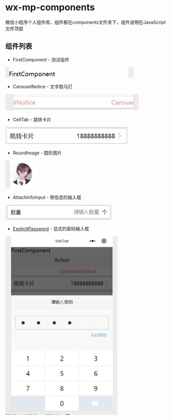 # wx-mp-components
微信小程序个人组件库，组件都在components文件夹下，组件说明在JavaScript文件顶部

## 组件列表
* FirstComponent - 测试组件

![测试组件](https://raw.githubusercontent.com/a526800921/wx-mp-components/master/github_image/FirstComponent.jpg)
* CarouselNotice - 文字跑马灯

![文字跑马灯](https://raw.githubusercontent.com/a526800921/wx-mp-components/master/github_image/CarouselNotice.jpg)
* CellTab - 跳转卡片

![跳转卡片](https://raw.githubusercontent.com/a526800921/wx-mp-components/master/github_image/CellTab.jpg)
* RoundImage - 圆形图片

![圆形图片](https://raw.githubusercontent.com/a526800921/wx-mp-components/master/github_image/RoundImage.jpg)
* AttachInfoInput - 带信息的输入框

![带信息的输入框](https://raw.githubusercontent.com/a526800921/wx-mp-components/master/github_image/AttachInfoInput.jpg)
* [ExplicitPassword](https://github.com/a526800921/wx-mp-components/tree/master/components/ExplicitPassword) - 显式的密码输入框

![显式的密码输入框](https://raw.githubusercontent.com/a526800921/wx-mp-components/master/github_image/ExplicitPassword.jpg)